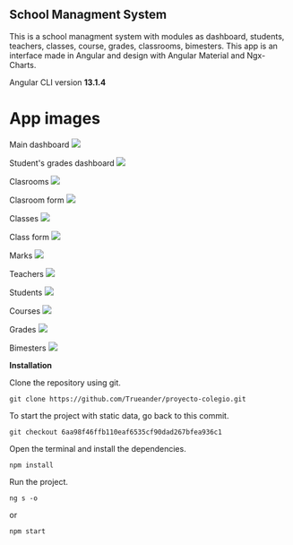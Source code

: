 ## School Managment System

This is a school managment system with modules as dashboard, students, teachers, classes, course, grades, classrooms, bimesters.
This app is an interface made in Angular and design with Angular Material and Ngx-Charts.

Angular CLI version **13.1.4**

# App images

Main dashboard
![](src/assets/dashboard.PNG)

Student's grades dashboard
![](src/assets/student_dashboard_grades.PNG)

Clasrooms
![](src/assets/classrooms.PNG)

Clasroom form
![](src/assets/classroom_form.PNG)

Classes
![](src/assets/classes.PNG)

Class form
![](src/assets/class_form.PNG)

Marks
![](src/assets/marks.PNG)

Teachers
![](src/assets/teachers.PNG)

Students
![](src/assets/students.PNG)

Courses
![](src/assets/courses.PNG)

Grades
![](src/assets/grades.PNG)

Bimesters
![](src/assets/bimesters.PNG)


**Installation**

Clone the repository using git.

`git clone https://github.com/Trueander/proyecto-colegio.git`

To start the project with static data, go back to this commit.

`git checkout 6aa98f46ffb110eaf6535cf90dad267bfea936c1`

Open the terminal and install the dependencies.

`npm install`

Run the project.

`ng s -o`

or

`npm start`
